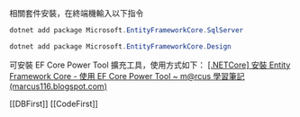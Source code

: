
相關套件安裝，在終端機輸入以下指令
```C#
dotnet add package Microsoft.EntityFrameworkCore.SqlServer

dotnet add package Microsoft.EntityFrameworkCore.Design

```


可安裝 EF Core Power Tool 擴充工具，使用方式如下：
[[.NETCore] 安裝 Entity Framework Core - 使用 EF Core Power Tool ~ m@rcus 學習筆記 (marcus116.blogspot.com)](https://marcus116.blogspot.com/2019/04/netcore-entity-framework-core-ef-core.html)

[[DBFirst]]
[[CodeFirst]]
